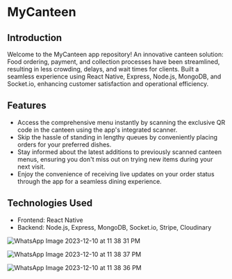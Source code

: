 

# MyCanteen

## Introduction

Welcome to the MyCanteen app repository! An innovative canteen solution: Food ordering, payment, and collection processes have been streamlined, resulting in less crowding, delays, and wait times for clients. Built a seamless experience using React Native, Express, Node.js, MongoDB, and Socket.io, enhancing
customer satisfaction and operational efficiency.

## Features

- Access the comprehensive menu instantly by scanning the exclusive QR code in the canteen using the app's integrated scanner.
- Skip the hassle of standing in lengthy queues by conveniently placing orders for your preferred dishes.
- Stay informed about the latest additions to previously scanned canteen menus, ensuring you don't miss out on trying new items during your next visit.
- Enjoy the convenience of receiving live updates on your order status through the app for a seamless dining experience.

## Technologies Used

- Frontend: React Native
- Backend: Node.js, Express, MongoDB, Socket.io, Stripe, Cloudinary

![WhatsApp Image 2023-12-10 at 11 38 31 PM](https://github.com/akshay56789/My-Canteen/assets/130206125/5dbd3fcf-c2f9-4b5d-ba5a-3a38875edb82)

![WhatsApp Image 2023-12-10 at 11 38 37 PM](https://github.com/akshay56789/My-Canteen/assets/130206125/971c3d07-026f-44ac-a1a9-1ac9b2bb936e)

![WhatsApp Image 2023-12-10 at 11 38 36 PM](https://github.com/akshay56789/My-Canteen/assets/130206125/895e14f1-8bfc-4892-931e-740a89f9cbac)
